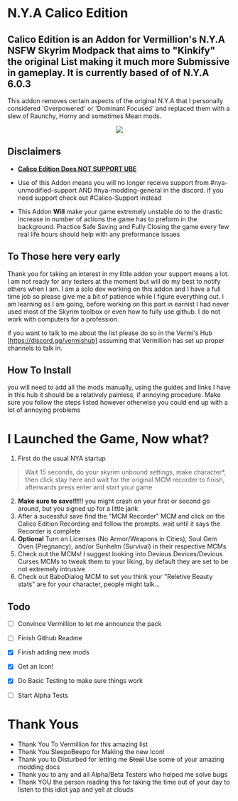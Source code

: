 <p align="center">
 
# N.Y.A Calico Edition
</p>

## Calico Edition is an Addon for Vermillion's N.Y.A NSFW Skyrim Modpack that aims to "Kinkify" the original List making it much more Submissive in gameplay. It is currently based of of N.Y.A 6.0.3

This addon removes certain aspects of the original N.Y.A that I personally considered 'Overpowered' or 'Dominant Focused' and replaced them with a slew of Raunchy, Horny and sometimes Mean mods. 

<p align="center">
   <img src="https://i.imgur.com/tC2k3fN.jpeg&=&format=webp&quality=lossless&width=960&height=960">
</p>

## Disclaimers
 - <ins>**Calico Edition Does NOT SUPPORT UBE**</ins>

- Use of this Addon means you will no longer receive support from #nya-unmodified-support AND #nya-modding-general in the discord. if you need support check out #Calico-Support instead

- This Addon **Will** make your game extremely unstable do to the drastic increase in number of actions the game has to preform in the background. Practice Safe Saving and Fully Closing the game every few real life hours should help with any preformance issues

## To Those here very early
Thank you for taking an interest in my little addon your support means a lot. I am not ready for any testers at the moment but will do my best to notify others when I am. I am a solo dev working on this addon and I have a full time job so please give me a bit of patience while I figure everything out. I am learning as I am going, before working on this part in earnist I had never used most of the Skyrim toolbox or even how to fully use github. I do not work with computers for a profession.

if you want to talk to me about the list please do so in the Vermi's Hub [https://discord.gg/vermishub] assuming that Vermillion has set up proper channels to talk in.

## How To Install

you will need to add all the mods manually, using the guides and links I have in this hub it should be a relatively painless, if annoying procedure.
Make sure you follow the steps listed however otherwise you could end up with a lot of annoying problems



# I Launched the Game, Now what?

1. First do the usual NYA startup
 
> Wait 15 seconds, do your skyrim unbound settings, make character*, then click stay here and wait for the original MCM recorder to finish, afterwards press enter and start your game

2. **Make sure to save!!!!!** you might crash on your first or second go around, but you signed up for a little jank
3. After a sucessful save find the "MCM Recorder" MCM and click on the Calico Edition Recording and follow the prompts. wait until it says the Recorder is complete
4. **Optional** Turn on Licenses (No Armor/Weapons in Cities), Soul Gem Oven (Pregnancy), and/or Sunhelm (Survival) in their respective MCMs
5. Check out the MCMs! I suggest looking into Devious Devices/Devious Curses MCMs to tweak them to your liking, by default they are set to be not extremely intrusive
6. Check out BaboDialog MCM to set you think your "Reletive Beauty stats" are for your character, people might talk...


## Todo

- [ ] Convince Vermillion to let me announce the pack
- [ ] Finish Github Readme
- [X] Finish adding new mods
- [X] Get an Icon!
- [X] Do Basic Testing to make sure things work
- [ ] Start Alpha Tests


# Thank Yous
- Thank You To Vermillion for this amazing list
- Thank You SleepoBeepo for Making the new Icon!
- Thank you to Disturbed for letting me ~~Steal~~ Use some of your amazing modding docs
- Thank you to any and all Alpha/Beta Testers who helped me solve bugs
- Thank YOU the person reading this for taking the time out of your day to listen to this idiot yap and yell at clouds
